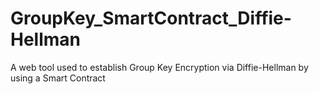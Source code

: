 # GroupKey_SmartContract_Diffie-Hellman
A web tool used to establish Group Key Encryption via Diffie-Hellman by using a Smart Contract
